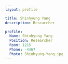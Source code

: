 ```yaml
---
layout: profile

title: Shinhyung Yang
description: Researcher

profile:
  Name: Shinhyung Yang
  Position: Researcher
  Room: 1215
  Phone: -4467
  Photo: Shinhyung-Yang.jpg
---
```

